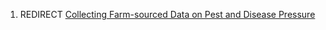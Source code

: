 1.  REDIRECT [Collecting Farm-sourced Data on Pest and Disease
    Pressure](Collecting_Farm-sourced_Data_on_Pest_and_Disease_Pressure "wikilink")